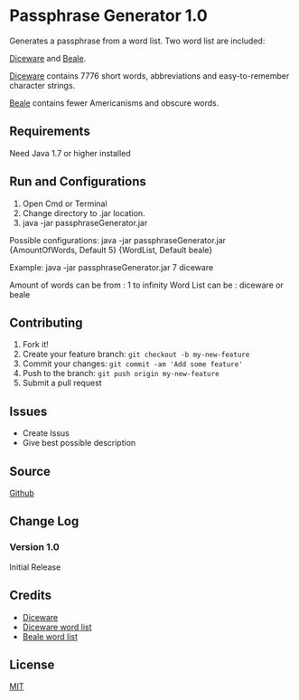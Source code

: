 # Passphrase Generator 1.0

Generates a passphrase from a word list.
Two word list are included:

[Diceware](http://world.std.com/~reinhold/diceware.wordlist.asc) and [Beale](http://world.std.com/~reinhold/beale.wordlist.asc).

[Diceware](http://world.std.com/~reinhold/diceware.wordlist.asc) contains 7776 short words, abbreviations and easy-to-remember character strings.

[Beale](http://world.std.com/~reinhold/beale.wordlist.asc) contains fewer Americanisms and obscure words.

## Requirements
Need Java 1.7 or higher installed

## Run and Configurations
1. Open Cmd or Terminal
2. Change directory to .jar location.
3. java -jar passphraseGenerator.jar

Possible configurations:
java -jar passphraseGenerator.jar {AmountOfWords, Default 5} {WordList, Default beale}

Example:
java -jar passphraseGenerator.jar 7 diceware

Amount of words can be from :  1 to infinity
Word List can be : diceware or beale


## Contributing

1. Fork it!
2. Create your feature branch: `git checkout -b my-new-feature`
3. Commit your changes: `git commit -am 'Add some feature'`
4. Push to the branch: `git push origin my-new-feature`
5. Submit a pull request

## Issues
* Create Issus
* Give best possible description

## Source

[Github](https://github.com/mathiasfrohlich/java-PassphraseGenerator)

## Change Log

### Version 1.0
Initial Release

## Credits

* [Diceware](http://world.std.com/~reinhold/diceware.html)
* [Diceware word list](http://world.std.com/~reinhold/diceware.wordlist.asc)
* [Beale word list](http://world.std.com/~reinhold/beale.wordlist.asc)


## License

[MIT](https://raw.githubusercontent.com/mathiasfrohlich/java-PassphraseGenerator/master/LICENSE)